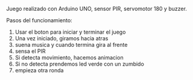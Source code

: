 Juego realizado con Arduino UNO, sensor PIR, servomotor 180 y buzzer.

Pasos del funcionamiento:
1. Usar el boton para iniciar y terminar el juego
2. Una vez iniciado, giramos hacia atras
3. suena musica y cuando termina gira al frente
4. sensa el PIR
5. Si detecta movimiento, hacemos animacion
6. Si no detecta prendemos led verde con un zumbido
7. empieza otra ronda

